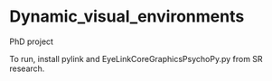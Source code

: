 # Dynamic_visual_environments
PhD project 

To run, install pylink and EyeLinkCoreGraphicsPsychoPy.py from SR research. 
